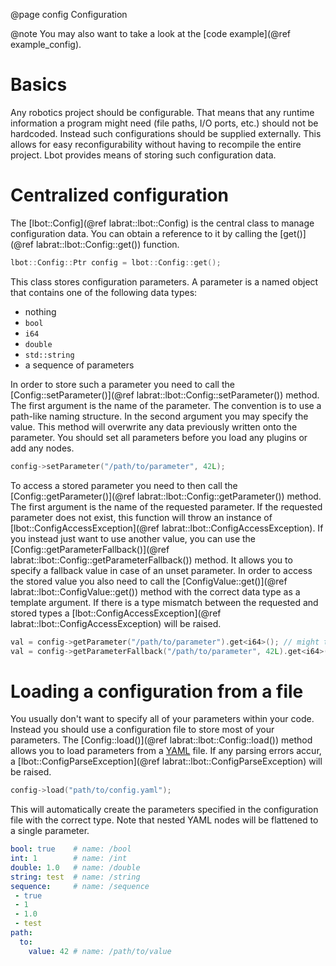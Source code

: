 @page config Configuration

@note
You may also want to take a look at the [code example](@ref example_config).

# Basics
Any robotics project should be configurable. That means that any runtime information a program might need (file paths, I/O ports, etc.) should not be hardcoded. Instead such configurations should be supplied externally. This allows for easy reconfigurability without having to recompile the entire project. Lbot provides means of storing such configuration data.

# Centralized configuration
The [lbot::Config](@ref labrat::lbot::Config) is the central class to manage configuration data. You can obtain a reference to it by calling the [get()](@ref labrat::lbot::Config::get()) function.
```cpp
lbot::Config::Ptr config = lbot::Config::get();
```
This class stores configuration parameters. A parameter is a named object that contains one of the following data types:
- nothing
- `bool`
- `i64`
- `double`
- `std::string`
- a sequence of parameters

In order to store such a parameter you need to call the [Config::setParameter()](@ref labrat::lbot::Config::setParameter()) method. The first argument is the name of the parameter. The convention is to use a path-like naming structure. In the second argument you may specify the value. This method will overwrite any data previously written onto the parameter. You should set all parameters before you load any plugins or add any nodes.
```cpp
config->setParameter("/path/to/parameter", 42L);
```
To access a stored parameter you need to then call the [Config::getParameter()](@ref labrat::lbot::Config::getParameter()) method. The first argument is the name of the requested parameter. If the requested parameter does not exist, this function will throw an instance of [lbot::ConfigAccessException](@ref labrat::lbot::ConfigAccessException). If you instead just want to use another value, you can use the [Config::getParameterFallback()](@ref labrat::lbot::Config::getParameterFallback()) method. It allows you to specify a fallback value in case of an unset parameter. In order to access the stored value you also need to call the [ConfigValue::get()](@ref labrat::lbot::ConfigValue::get()) method with the correct data type as a template argument. If there is a type mismatch between the requested and stored types a [lbot::ConfigAccessException](@ref labrat::lbot::ConfigAccessException) will be raised.
```cpp
val = config->getParameter("/path/to/parameter").get<i64>(); // might throw
val = config->getParameterFallback("/path/to/parameter", 42L).get<i64>(); // doesn't throw
```

# Loading a configuration from a file
You usually don't want to specify all of your parameters within your code. Instead you should use a configuration file to store most of your parameters. The [Config::load()](@ref labrat::lbot::Config::load()) method allows you to load parameters from a [YAML](https://yaml.org/) file. If any parsing errors accur, a [lbot::ConfigParseException](@ref labrat::lbot::ConfigParseException) will be raised.
```cpp
config->load("path/to/config.yaml");
```
This will automatically create the parameters specified in the configuration file with the correct type. Note that nested YAML nodes will be flattened to a single parameter.
```yaml
bool: true    # name: /bool
int: 1        # name: /int
double: 1.0   # name: /double
string: test  # name: /string
sequence:     # name: /sequence
 - true
 - 1
 - 1.0
 - test
path:
  to:
    value: 42 # name: /path/to/value
```

